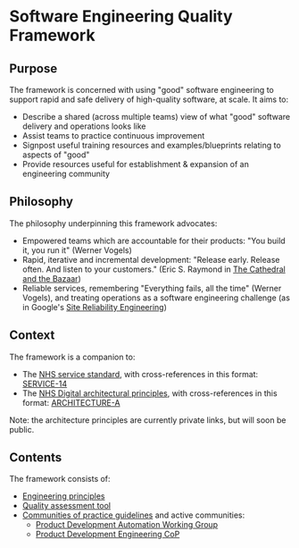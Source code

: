 # Software Engineering Quality Framework

## Purpose

The framework is concerned with using "good" software engineering to support rapid and safe delivery of high-quality software, at scale. It aims to:
* Describe a shared (across multiple teams) view of what "good" software delivery and operations looks like
* Assist teams to practice continuous improvement
* Signpost useful training resources and examples/blueprints relating to aspects of "good"
* Provide resources useful for establishment & expansion of an engineering community

## Philosophy

The philosophy underpinning this framework advocates:
* Empowered teams which are accountable for their products: "You build it, you run it" (Werner Vogels)
* Rapid, iterative and incremental development: "Release early. Release often. And listen to your customers." (Eric S. Raymond in [The Cathedral and the Bazaar](https://en.wikipedia.org/wiki/The_Cathedral_and_the_Bazaar))
* Reliable services, remembering "Everything fails, all the time" (Werner Vogels), and treating operations as a software engineering challenge (as in Google's [Site Reliability Engineering](https://landing.google.com/sre/))

## Context

The framework is a companion to:
* The [NHS service standard](https://service-manual.nhs.uk/service-standard), with cross-references in this format: [SERVICE-14](https://service-manual.nhs.uk/service-standard/14-operate-a-reliable-service)
* The [NHS Digital architectural principles](https://aalto.digital.nhs.uk/#/runView/?viewId=5821ac03-fe21-46ca-b9d1-7cb80a67f9bd&library=5464c07f-daf1-4eee-b9b6-22e6c4dfbbd0), with cross-references in this format: [ARCHITECTURE-A](https://aalto.digital.nhs.uk/#/runView/?viewId=5821ac03-fe21-46ca-b9d1-7cb80a67f9bd&library=5464c07f-daf1-4eee-b9b6-22e6c4dfbbd0)

Note: the architecture principles are currently private links, but will soon be public.

## Contents

The framework consists of:
* [Engineering principles](principles.md)
* [Quality assessment tool](assessment.md)
* [Communities of practice guidelines](communities-of-practice.md) and active communities:
     * [Product Development Automation Working Group](communities/pd-automation-working-group.md)
     * [Product Development Engineering CoP](communities/pd-engineering-cop.md)
